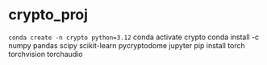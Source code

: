 # crypto_proj

`conda create -n crypto python=3.12`
conda activate crypto
conda install -c numpy pandas scipy scikit-learn pycryptodome jupyter
pip install torch torchvision torchaudio